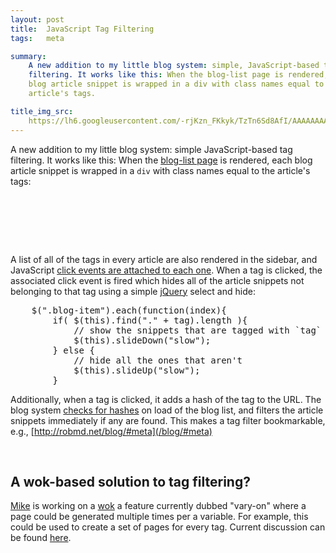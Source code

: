 ```yaml
---
layout: post
title:  JavaScript Tag Filtering
tags:   meta

summary:
    A new addition to my little blog system: simple, JavaScript-based tag
    filtering. It works like this: When the blog-list page is rendered, each
    blog article snippet is wrapped in a div with class names equal to the
    article's tags.

title_img_src:
    https://lh6.googleusercontent.com/-rjKzn_FKkyk/TzTn6Sd8AfI/AAAAAAAADXc/8VTAuLzjvJg/s144/Capture.jpg
---
```


A new addition to my little blog system: simple JavaScript-based tag filtering.
It works like this: When the [blog-list page][blog-list-page] is rendered,
each blog article snippet is wrapped in a `div` with class names equal to the
article's tags:

<pre class='prettyprint lang-html'>
    <div class='tag1 tag2 tag3'>
        <!-- article snippet -->
    </div>
</pre>

[blog-list-page]: https://github.com/robatron/robmd.net/blob/f33250244660ba25f05c291352f6f901dee9af1f/templates/blog-list.html

A list of all of the tags in every article are also rendered in the sidebar,
and JavaScript [click events are attached to each one][click-events]. When a
tag is clicked, the associated click event is fired which hides all of the
article snippets not belonging to that tag using a simple [jQuery][] select and
hide:

<pre class='prettyprint'>
    $(".blog-item").each(function(index){
        if( $(this).find("." + tag).length ){
            // show the snippets that are tagged with `tag`
            $(this).slideDown("slow");
        } else {
            // hide all the ones that aren't
            $(this).slideUp("slow");
        }
</pre>

[click-events]: https://github.com/robatron/robmd.net/blob/7a013ce1f0087e82419f1491ddf1db03faa645e9/templates/blog-base.html#L96
[jquery]: http://jquery.com

Additionally, when a tag is clicked, it adds a hash of the tag to the URL. The
blog system [checks for hashes][checks] on load of the blog list, and filters
the article snippets immediately if any are found. This makes a tag filter
bookmarkable, e.g., [http://robmd.net/blog/#meta](/blog/#meta)

[checks]: https://github.com/robatron/robmd.net/blob/7a013ce1f0087e82419f1491ddf1db03faa645e9/templates/blog-base.html#L104

<br>

## A wok-based solution to tag filtering?

[Mike][] is working on a [wok][] a feature currently dubbed "vary-on" where a
page could be generated multiple times per a variable. For example, this could
be used to create a set of pages for every tag. Current discussion can be found
[here][vary-on-issue].

[mike]: https://github.com/mythmon
[wok]: https://github.com/mythmon/wok
[vary-on-issue]: https://github.com/mythmon/wok/issues/55
